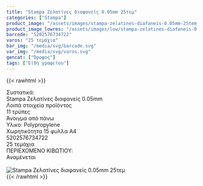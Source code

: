 ```yaml
---
title: "Stampa Ζελατίνες διαφανείς 0.05mm 25τεμ"
categories: ["Stampa"]
product_image: "/assets/images/stampa-zelatines-diafaneis-0.05mm-25tem.jpg"
product_image_lowres: "/assets/images/low/stampa-zelatines-diafaneis-0.05mm-25tem.jpg"
barcode: "5202576734722"
varos: "25 τεμάχια"
bar_img: "/media/svg/barcode.svg"
var_img: "/media/svg/varos.svg"
gencat: ["Όροφος"]
tags: ["Είδη γραφείου"]
---
```

{{< rawhtml >}}

<div class="sload702"><div class="product"><div id="sistatika">Συστατικά:</div><div class="alltext">Stampa Ζελατίνες διαφανείς 0.05mm<br></div><div id="loipa">Λοιπά στοιχεία προϊόντος</div><div class="keno"></div><div class="sdt sfwb sw100"><div class="stpin sdtc sp10 sred steee sw25 stcenter">11 τρύπες</div><div class="stpin sdtc sp10 s444 steee sw25 stcenter">Άνοιγμα από πάνω</div><div class="stpin sdtc sp10 sred steee sw25 stcenter">Υλικο: Polypropylene</div><div class="stpin sdtc sp10 s444 steee sw25 stcenter">Χωρητικότητα 15 φυλλα Α4</div></div><div class="keno"></div><style>@media only screen and (max-width:700px){.stpin{display:block;width:auto}}</style><div id="barcode"><div id="barimage1"></div><span id="bartext">5202576734722</span></div><div id="varos"><div id="temimg"></div><span id="varostext">25 τεμάχια</span></div><div id="kivotio">ΠΕΡΙΕΧΟΜΕΝΟ ΚΙΒΩΤΙΟΥ:<br>Αναμένεται</div><br><div class="pimg"><img alt="Stampa Ζελατίνες διαφανείς 0.05mm 25τεμ" title="Stampa Ζελατίνες διαφανείς 0.05mm 25τεμ" src="/assets/images/stampa-zelatines-diafaneis-0.05mm-25tem.jpg"></div></div></div>
{{< /rawhtml >}}


